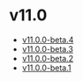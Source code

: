 # v11.0

- [v11.0.0-beta.4](v11.0.0-4.ja.md)
- [v11.0.0-beta.3](v11.0.0-3.ja.md)
- [v11.0.0-beta.2](v11.0.0-2.ja.md)
- [v11.0.0-beta.1](v11.0.0-1.ja.md)
